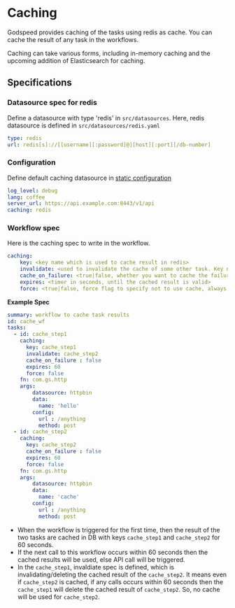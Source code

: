 # Caching
Godspeed provides caching of the tasks using redis as cache. You can cache the result of any task in the workflows. 

Caching can take various forms, including in-memory caching and the upcoming addition of Elasticsearch for caching.

## Specifications
### Datasource spec for redis
Define a datasource with type 'redis' in `src/datasources`. Here, redis datasource is defined in `src/datasources/redis.yaml`

```yaml
type: redis
url: redis[s]://[[username][:password]@][host][:port][/db-number]
```

### Configuration
Define default caching datasource in [static configuration](/docs/config/overview)

```yaml
log_level: debug
lang: coffee
server_url: https://api.example.com:8443/v1/api
caching: redis
```

### Workflow spec
Here is the caching spec to write in the workflow.
```yaml
caching:
    key: <key name which is used to cache result in redis>
    invalidate: <used to invalidate the cache of some other task. Key name which we want to delete/remove from cache e.g. this field can be used in CRUD types task. While delete operation, invalidate the cache of read or update task>
    cache_on_failure: <true|false, whether you want to cache the failure result or not. By default, it is false>
    expires: <timer in seconds, until the cached result is valid>
    force: <true|false, force flag to specify not to use cache, always trigger task's function. Set it to true if you don't want to use cache>
```

**Example Spec**
```yaml
summary: workflow to cache task results
id: cache_wf
tasks:
  - id: cache_step1
    caching:
      key: cache_step1
      invalidate: cache_step2
      cache_on_failure : false
      expires: 60
      force: false
    fn: com.gs.http
    args:
        datasource: httpbin
        data:
          name: 'hello'
        config:
          url : /anything
          method: post
  - id: cache_step2
    caching:
      key: cache_step2
      cache_on_failure : false
      expires: 60
      force: false
    fn: com.gs.http
    args:
        datasource: httpbin
        data:
          name: 'cache'
        config:
          url : /anything
          method: post
```

- When the workflow is triggered for the first time, then the result of the two tasks are cached in DB with keys `cache_step1` and `cache_step2` for 60 seconds.
- If the next call to this workflow occurs within 60 seconds then the cached results will be used, else API call will be triggered.
- In the `cache_step1`, invaldiate spec is defined, which is invalidating/deleting the cached result of the `cache_step2`. It means even if `cache_step2` is cached, if any calls occurs within 60 seconds then the `cache_step1` will delete the cached result of `cache_step2`. So, no cache will be used for `cache_step2`.

<!--
export const Highlight = ({children, color}) => (
  <span
    style={{
      backgroundColor: color,
      borderRadius: '0px',
      color: 'black',
      fontSize:'22px',
      padding: '5px',
      cursor: 'pointer',
    }}
   >
    {children}
  </span>
);-->